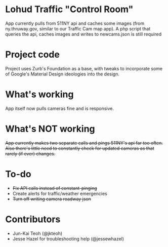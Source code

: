 Lohud Traffic "Control Room"
==============

App currently pulls from 511NY api and caches some images (from ny.thruway.gov, similar to our Traffic Cam map app). A php script that queries the api, caches images and writes to newcams.json is still required


Project code
==============

Project uses Zurb's Foundation as a base, with tweaks to incorporate some of Google's Material Design ideologies into the design.

What's working
==============

App itself now pulls cameras fine and is responsive.

What's NOT working
==============

~~App currently makes two separate calls and pings 511NY's api far too often. Also there's little need to constantly check for updated cameras as that rarely (if ever) changes.~~

To-do
==============

* ~~Fix API calls instead of constant-pinging~~
* Create alerts for traffic/weather emergencies
* ~~Turn off writing camera roadway json~~


Contributors
==============

* Jun-Kai Teoh (@jkteoh)
* Jesse Hazel for troubleshooting help (@jessewhazel)

